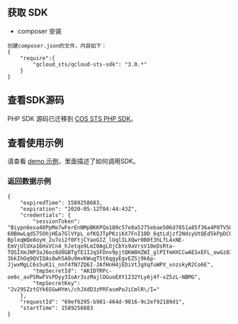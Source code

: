 ## 获取 SDK

- composer 安装
```
创建composer.json的文件，内容如下：
{
    "require":{
        "qcloud_sts/qcloud-sts-sdk": "3.0.*"
    }
}
```

## 查看SDK源码

PHP SDK 源码已迁移到 [COS STS PHP SDK](https://github.com/tencentyun/qcloud-cos-sts-php-sdk)。

## 查看使用示例

请查看 [demo 示例](https://github.com/tencentyun/qcloud-cos-sts-sdk/tree/master/php/demo)，里面描述了如何调用SDK。

### 返回数据示例

```
{
	"expiredTime": 1589258683,
	"expiration": "2020-05-12T04:44:43Z",
	"credentials": {
		"sessionToken": "Biypn6exa48PpMe7wFerEnNMpBKKPQo180c57e0a5275ebae506d7851a85f36a4P0TV5UFR3FYJjsoZA1tk6uRKoDRzc6-60BmwLqdS75OhjHEa7GlVYpL_ofKQJTpPKziKX7FnI10D_6qtLdjzf2NdsyUtQEd5kPpDCOQJZn9-BpleqWQe8oyH_2u7xi2f0FtjCYaoGIZ_lUqlILXQwr0B0t3hLfL4xNE-EmVjUlUXa16HxVCn4_hJetqo9LmI0AgLOjCbYx9aVrsV10eDsRta-TQSIXmJNP3aJ6oz8d8GBTgTE1I2qSFDnv9pjtQKW8HZWI_glPIfmHXCCwAESxEFL_owGz839Va0qYhF6LkfVmsuoU1zNcvJR1w3cIE6izV3SKHaOtWaew3IOervuOPoN3S2oYGNwv2EavtDAWyUBIeI7X6nMVzlpnyJ-3bkIhOq9QVIQAs8wh5A0u9mvKWugT5t6qgyEgvEZSj9k6p-JjwxMgLC6s5uK1i_nnf4fN7ZQ6I-JAfHnH4jEDiVtJgXqfuWPX_vnzskyR2Co6E",
		"tmpSecretId": "AKIDTRPc-oe6c_avPSRwFVsPDyy3IoAr3szMajlOGuoEXY1232YLy6j4f-xZ5zL-NBMG",
		"tmpSecretKey": "2v29SZztGYk6SGwHYm\/chJXdD3zPRFasmPoJiCmlR\/I="
	},
	"requestId": "69ef6295-b981-464d-9816-9c2ef92189d1",
	"startTime": 1589256883
}
```
